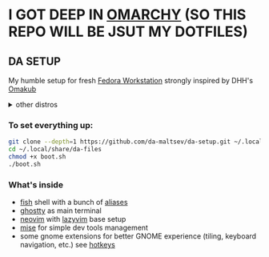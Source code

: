 #  I GOT DEEP IN [OMARCHY](https://github.com/basecamp/omarchy) (SO THIS REPO WILL BE JSUT MY DOTFILES)

## DA SETUP

My humble setup for fresh [Fedora Workstation](https://fedoraproject.org/workstation/) strongly inspired by DHH's [Omakub](https://github.com/basecamp/omakub/tree/master)

<details><summary>other distros</summary>probably gonna work on other Linux distributions with GNOME desktop environment and DNF package manager
</details>

### To set everything up:

```bash
git clone --depth=1 https://github.com/da-maltsev/da-setup.git ~/.local/share/da-files
cd ~/.local/share/da-files
chmod +x boot.sh
./boot.sh
```

### What's inside

- [fish](https://fishshell.com/) shell with a bunch of [aliases](https://github.com/da-maltsev/da-files/tree/master/configs/fish/functions)
- [ghostty](https://ghostty.org/) as main terminal
- [neovim](https://neovim.io/) with [lazyvim](https://www.lazyvim.org/) base setup
- [mise](https://mise.jdx.dev/dev-tools/) for simple dev tools management
- some gnome extensions for better GNOME experience (tiling, keyboard navigation, etc.) see [hotkeys](https://github.com/da-maltsev/da-files/blob/master/install/desktop/gnome-hotkeys.sh)
